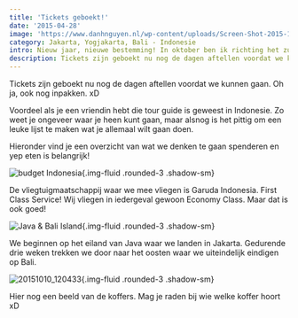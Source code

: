 ```yaml
---
title: 'Tickets geboekt!'
date: '2015-04-28'
image: 'https://www.danhnguyen.nl/wp-content/uploads/Screen-Shot-2015-10-09-at-10.52.13.png'
category: Jakarta, Yogjakarta, Bali - Indonesie
intro: Nieuw jaar, nieuwe bestemming! In oktober ben ik richting het zuid-oosten van de Azië gevlogen. Dit keer Indonesie. Ik ga het Java eiland bezoeken, waar ik uiteindelijk eindig op Bali. Zelf heb ik totaal geen idee wat ik kan verwachten, dus bij deze is het allemaal verassing!
description: Tickets zijn geboekt nu nog de dagen aftellen voordat we kunnen gaan. Oh ja, ook nog inpakken. xD
---
```


Tickets zijn geboekt nu nog de dagen aftellen voordat we kunnen gaan. Oh ja, ook nog inpakken. xD

Voordeel als je een vriendin hebt die tour guide is geweest in Indonesie. Zo weet je ongeveer waar je heen kunt gaan, maar alsnog is het pittig om een leuke lijst te maken wat je allemaal wilt gaan doen.

Hieronder vind je een overzicht van wat we denken te gaan spenderen en yep eten is belangrijk!

![budget Indonesia](https://www.danhnguyen.nl/wp-content/uploads/Untitled-1.jpg){.img-fluid .rounded-3 .shadow-sm}

De vliegtuigmaatschappij waar we mee vliegen is Garuda Indonesia. First Class Service! Wij vliegen in iedergeval gewoon Economy Class. Maar dat is ook goed!

![Java & Bali Island](https://www.danhnguyen.nl/wp-content/uploads/Screen-Shot-2015-10-09-at-10.52.13.png){.img-fluid .rounded-3 .shadow-sm}

We beginnen op het eiland van Java waar we landen in Jakarta. Gedurende drie weken trekken we door naar het oosten waar we uiteindelijk eindigen op Bali.

![20151010_120433](https://www.danhnguyen.nl/wp-content/uploads/20151010_120433-1024x576.jpg){.img-fluid .rounded-3 .shadow-sm}

Hier nog een beeld van de koffers. Mag je raden bij wie welke koffer hoort xD
